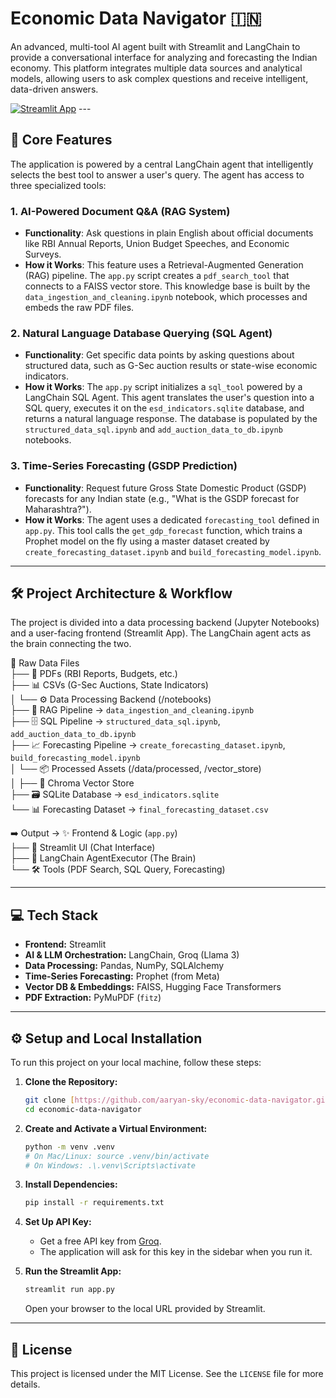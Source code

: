 # Economic Data Navigator 🇮🇳

An advanced, multi-tool AI agent built with Streamlit and LangChain to provide a conversational interface for analyzing and forecasting the Indian economy. This platform integrates multiple data sources and analytical models, allowing users to ask complex questions and receive intelligent, data-driven answers.

[![Streamlit App](https://static.streamlit.io/badges/streamlit_badge_black_white.svg)](https://your-app-link.streamlit.app) ---

## 🚀 Core Features

The application is powered by a central LangChain agent that intelligently selects the best tool to answer a user's query. The agent has access to three specialized tools:

### 1. AI-Powered Document Q&A (RAG System)
* **Functionality**: Ask questions in plain English about official documents like RBI Annual Reports, Union Budget Speeches, and Economic Surveys.
* **How it Works**: This feature uses a Retrieval-Augmented Generation (RAG) pipeline. The `app.py` script creates a `pdf_search_tool` that connects to a FAISS vector store. This knowledge base is built by the `data_ingestion_and_cleaning.ipynb` notebook, which processes and embeds the raw PDF files.

### 2. Natural Language Database Querying (SQL Agent)
* **Functionality**: Get specific data points by asking questions about structured data, such as G-Sec auction results or state-wise economic indicators.
* **How it Works**: The `app.py` script initializes a `sql_tool` powered by a LangChain SQL Agent. This agent translates the user's question into a SQL query, executes it on the `esd_indicators.sqlite` database, and returns a natural language response. The database is populated by the `structured_data_sql.ipynb` and `add_auction_data_to_db.ipynb` notebooks.

### 3. Time-Series Forecasting (GSDP Prediction)
* **Functionality**: Request future Gross State Domestic Product (GSDP) forecasts for any Indian state (e.g., "What is the GSDP forecast for Maharashtra?").
* **How it Works**: The agent uses a dedicated `forecasting_tool` defined in `app.py`. This tool calls the `get_gdp_forecast` function, which trains a Prophet model on the fly using a master dataset created by `create_forecasting_dataset.ipynb` and `build_forecasting_model.ipynb`.

---

## 🛠️ Project Architecture & Workflow

The project is divided into a data processing backend (Jupyter Notebooks) and a user-facing frontend (Streamlit App). The LangChain agent acts as the brain connecting the two.

📂 Raw Data Files  
 ├── 📄 PDFs (RBI Reports, Budgets, etc.)  
 ├── 📊 CSVs (G-Sec Auctions, State Indicators)  
 │
 └── ⚙️ Data Processing Backend (/notebooks)  
      ├── 🧠 RAG Pipeline → `data_ingestion_and_cleaning.ipynb`  
      ├── 🗄️ SQL Pipeline → `structured_data_sql.ipynb`, `add_auction_data_to_db.ipynb`  
      ├── 📈 Forecasting Pipeline → `create_forecasting_dataset.ipynb`, `build_forecasting_model.ipynb`  
      │     └── 📦 Processed Assets (/data/processed, /vector_store)  
      │
      ├── 🧠 Chroma Vector Store  
      ├── 🗃️ SQLite Database → `esd_indicators.sqlite`  
      └── 📊 Forecasting Dataset → `final_forecasting_dataset.csv`  

➡️ Output → ✨ Frontend & Logic (`app.py`)  
   ├── 🎨 Streamlit UI (Chat Interface)  
   ├── 🧠 LangChain AgentExecutor (The Brain)  
   └── 🛠️ Tools (PDF Search, SQL Query, Forecasting)


---

## 💻 Tech Stack

-   **Frontend:** Streamlit
-   **AI & LLM Orchestration:** LangChain, Groq (Llama 3)
-   **Data Processing:** Pandas, NumPy, SQLAlchemy
-   **Time-Series Forecasting:** Prophet (from Meta)
-   **Vector DB & Embeddings:** FAISS, Hugging Face Transformers
-   **PDF Extraction:** PyMuPDF (`fitz`)

---

## ⚙️ Setup and Local Installation

To run this project on your local machine, follow these steps:

1.  **Clone the Repository:**
    ```sh
    git clone [https://github.com/aaryan-sky/economic-data-navigator.git](https://github.com/aaryan-sky/economic-data-navigator.git)
    cd economic-data-navigator
    ```

2.  **Create and Activate a Virtual Environment:**
    ```sh
    python -m venv .venv
    # On Mac/Linux: source .venv/bin/activate
    # On Windows: .\.venv\Scripts\activate
    ```

3.  **Install Dependencies:**
    ```sh
    pip install -r requirements.txt
    ```

4.  **Set Up API Key:**
    -   Get a free API key from [Groq](https://console.groq.com/keys).
    -   The application will ask for this key in the sidebar when you run it.

5.  **Run the Streamlit App:**
    ```sh
    streamlit run app.py
    ```
    Open your browser to the local URL provided by Streamlit.

---

## 📄 License

This project is licensed under the MIT License. See the `LICENSE` file for more details.

